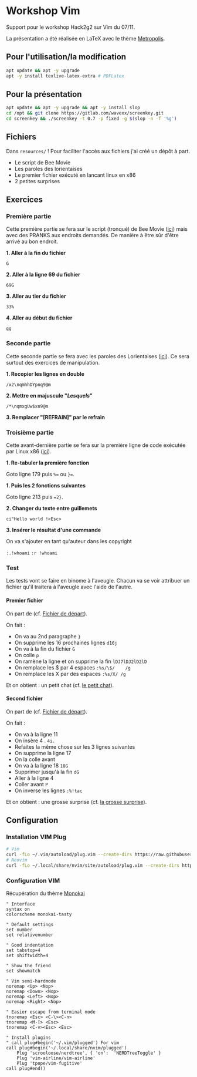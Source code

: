# Workshop Vim

Support pour le workshop Hack2g2 sur Vim du 07/11.

La présentation a été réalisée en LaTeX avec le thème [Metropolis](https://github.com/matze/mtheme).

## Pour l'utilisation/la modification

```bash
apt update && apt -y upgrade
apt -y install texlive-latex-extra # PDFLatex
```

## Pour la présentation

```bash
apt update && apt -y upgrade && apt -y install slop
cd /opt && git clone https://gitlab.com/wavexx/screenkey.git
cd screenkey && ./screenkey -t 0.7 -p fixed -g $(slop -n -f '%g')
```

## Fichiers

Dans `resources/` !
Pour faciliter l'accès aux fichiers j'ai créé un dépôt à part.

* Le script de Bee Movie
* Les paroles des lorientaises
* Le premier fichier exécuté en lancant linux en x86
* 2 petites surprises

## Exercices

### Première partie

Cette première partie se fera sur le script (tronqué) de Bee Movie ([ici](resources/garbage)) mais avec des PRANKS aux endroits demandés.
De manière à être sûr d'être arrivé au bon endroit.

__1. Aller à la fin du fichier__

`G`

__2. Aller à la ligne 69 du fichier__

`69G`

__3. Aller au tier du fichier__

`33%`

__4. Aller au début du fichier__

`gg`

### Seconde partie

Cette seconde partie se fera avec les paroles des Lorientaises ([ici](resources/lyrics)).
Ce sera surtout des exercices de manipulation.

__1. Recopier les lignes en double__

`/x2\nqmhhDYpnq9@m`

__2. Mettre en majuscule "*Lesquels*"__

`/*\nqmxgUw$xn9@m`

__3. Remplacer "[REFRAIN]" par le refrain__

### Troisième partie

Cette avant-dernière partie se fera sur la première ligne de code exécutée par Linux x86 ([ici](resources/main.c)).

__1. Re-tabuler la première fonction__

Goto ligne 179 puis `%=` ou `}=`.

__1. Puis les 2 fonctions suivantes__

Goto ligne 213 puis `=2}`.

__2. Changer du texte entre guillemets__

`ci"Hello world !<Esc>`

__3. Insérer le résultat d'une commande__

On va s'ajouter en tant qu'auteur dans les copyright

`:.!whoami`
`:r !whoami`

### Test

Les tests vont se faire en binome à l'aveugle.
Chacun va se voir attribuer un fichier qu'il traitera à l'aveugle avec l'aide de l'autre.

#### Premier fichier

On part de (cf. [Fichier de départ](resources/surprise_0)).

On fait :

* On va au 2nd paragraphe `}`
* On supprime les 16 prochaines lignes `d16j`
* On va à la fin du fichier ̀`G`
* On colle `p`
* On ramène la ligne et on supprime la fin `lDJ7lDJ2lD2lD`
* On remplace les $ par 4 espaces `:%s/\$/    /g`
* On remplace les X par des espaces `:%s/X/ /g`

Et on obtient : un petit chat (cf. [le petit chat](resources/result_surprise_0)).

#### Second fichier

On part de (cf. [Fichier de départ](resources/surprise_1)).

On fait :

* On va à la ligne 11
* On insère 4 . `4i.`
* Refaites la même chose sur les 3 lignes suivantes
* On supprime la ligne 17
* On la colle avant
* On va à la ligne 18 `18G`
* Supprimer jusqu'à la fin `dG`
* Aller à la ligne 4
* Coller avant `P`
* On inverse les lignes `:%!tac`

Et on obtient : une grosse surprise (cf. [la grosse surprise](resources/result_surprise_1)).

## Configuration

### Installation VIM Plug

```bash
# Vim
curl -fLo ~/.vim/autoload/plug.vim --create-dirs https://raw.githubusercontent.com/junegunn/vim-plug/master/plug.vim	
# Neovim
curl -fLo ~/.local/share/nvim/site/autoload/plug.vim --create-dirs https://raw.githubusercontent.com/junegunn/vim-plug/master/plug.vim	
```
### Configuration VIM

Récupération du thème  [Monokai](monokai-tasty.vim)

```vim
" Interface
syntax on
colorscheme monokai-tasty

" Default settings
set number
set relativenumber

" Good indentation
set tabstop=4 
set shiftwidth=4

" Show the friend
set showmatch

" Vim semi-hardmode
noremap <Up> <Nop>
noremap <Down> <Nop>
noremap <Left> <Nop>
noremap <Right> <Nop>

" Easier escape from terminal mode
tnoremap <Esc> <C-\><C-n>
tnoremap <M-[> <Esc>
tnoremap <C-v><Esc> <Esc>

" Install plugins 
" call plug#begin('~/.vim/plugged') For vim
call plug#begin('~/.local/share/nvim/plugged')
	Plug 'scrooloose/nerdtree', { 'on':  'NERDTreeToggle' }
	Plug 'vim-airline/vim-airline'
	Plug 'tpope/vim-fugitive'
call plug#end()
```
